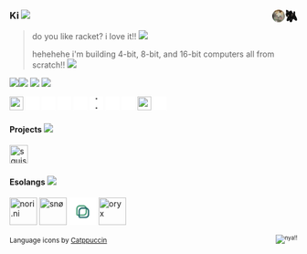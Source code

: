 ### Ki ![](https://nukocities.neocities.org/nuko/act/cat432.gif) [<img align="right" src="b-removebg-preview (1).png" width="22" height="22" title="matching cat w/labricecat!">](https://github.com/LabRicecat) [<img align="right" src="toro2.png" width="22px" height="22px" title="matching toro w/dvnlx!">](https://github.com/dvnlx)
> do you like racket? i love it!! <img src="https://nukocities.neocities.org/nuko/act/cat89.gif">
>
> hehehehe i'm building 4-bit, 8-bit, and 16-bit computers all from scratch!! ![](https://nukocities.neocities.org/nuko/act/cat30.gif)

![](https://nukocities.neocities.org/nuko/sets/cat158.gif)![](https://nukocities.neocities.org/nuko/sets/cat159.gif) <img src="https://www.vectorlogo.zone/logos/neovimio/neovimio-icon.svg" height=20>
![](https://nukocities.neocities.org/nuko/sets/cat326.gif)

[<img src="https://raw.githubusercontent.com/catppuccin/vscode-icons/main/icons/racket.svg" width="24px" height="24px">](https://racket-lang.org/)
[<img src="https://raw.githubusercontent.com/catppuccin/vscode-icons/main/icons/clojure.svg" width="24px" height="24px">](https://clojure.org/)
[<img src="https://raw.githubusercontent.com/catppuccin/vscode-icons/main/icons/haskell.svg" width="24px" height="24px">](https://www.haskell.org/)
[<img src="https://raw.githubusercontent.com/catppuccin/vscode-icons/main/icons/rust.svg" width="24px" height="24px">](https://www.rust-lang.org/)
[<img src="https://raw.githubusercontent.com/catppuccin/vscode-icons/main/icons/lua.svg" width="24px" height="24px">](https://www.lua.org/)
[<img src="https://raw.githubusercontent.com/catppuccin/vscode-icons/main/icons/python.svg" width="24px" height="24px">](https://www.python.org/)
[<img src="https://raw.githubusercontent.com/catppuccin/vscode-icons/main/icons/typescript.svg" width="24px" height="24px">](https://www.typescriptlang.org/)
[<img src="https://raw.githubusercontent.com/catppuccin/vscode-icons/main/icons/go.svg" width="24px" height="24px">](https://www.go.dev/)
[<img src="https://raw.githubusercontent.com/catppuccin/vscode-icons/main/icons/kotlin.svg" width="24px" height="24px">](https://www.kotlinlang.org/)
[<img src="https://raw.githubusercontent.com/catppuccin/vscode-icons/main/icons/cpp.svg" width="24px" height="24px">](https://en.wikipedia.org/wiki/C%2B%2B)

#### Projects ![](https://nukocities.neocities.org/nuko/act/cat163.gif)

[<img title="squish" src="https://github.com/mkukiro/squish/blob/main/.meow/sqsh.svg" width="32" height="32">](https://github.com/mkukiro/squish)

#### Esolangs ![](https://nukocities.neocities.org/nuko/act/cat491.gif)
[<img title="nori.ni" src="https://github.com/mkukiro/nori.ni/blob/main/.meow/nori.fi.svg" width="48" height="48">](https://github.com/mkukiro/nori.ni)
[<img title="snø" src="https://github.com/mkukiro/sno/blob/main/.meow/snø.svg" width="48" height="48">](https://github.com/mkukiro/sno)
[<img title="nori.io" src="noriioicon.svg" width="48px" height="48px">](https://github.com/mkukiro/nori.io)
[<img title="oryx" src="https://github.com/mkukiro/oryx/blob/main/.meow/oryx.svg" width="48px" height="48px">](https://github.com/mkukiro/oryx)

<sup>Language icons by [Catppuccin](https://github.com/catppuccin/vscode-icons)<sup/>
[<img title="nya!!" align="right" src="https://images-wixmp-ed30a86b8c4ca887773594c2.wixmp.com/f/8d4c4798-abad-43ed-90ff-ea5105a844a1/d9apmq7-d2954add-75ff-4d5f-abc2-c538eb58f48a.gif?token=eyJ0eXAiOiJKV1QiLCJhbGciOiJIUzI1NiJ9.eyJzdWIiOiJ1cm46YXBwOjdlMGQxODg5ODIyNjQzNzNhNWYwZDQxNWVhMGQyNmUwIiwiaXNzIjoidXJuOmFwcDo3ZTBkMTg4OTgyMjY0MzczYTVmMGQ0MTVlYTBkMjZlMCIsIm9iaiI6W1t7InBhdGgiOiJcL2ZcLzhkNGM0Nzk4LWFiYWQtNDNlZC05MGZmLWVhNTEwNWE4NDRhMVwvZDlhcG1xNy1kMjk1NGFkZC03NWZmLTRkNWYtYWJjMi1jNTM4ZWI1OGY0OGEuZ2lmIn1dXSwiYXVkIjpbInVybjpzZXJ2aWNlOmZpbGUuZG93bmxvYWQiXX0.VtRSLokuYEx63gKG3coHYT5J26c1SpI0PL0he4QWGkE">](https://www.deviantart.com/rnorals/gallery)
